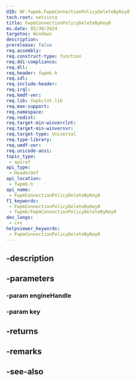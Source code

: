 ```yaml
---
UID: NF:fwpmk.FwpmConnectionPolicyDeleteByKey0
tech.root: netvista
title: FwpmConnectionPolicyDeleteByKey0
ms.date: 05/30/2024
targetos: Windows
description: 
prerelease: false
req.assembly: 
req.construct-type: function
req.ddi-compliance: 
req.dll: 
req.header: fwpmk.h
req.idl: 
req.include-header: 
req.irql: 
req.kmdf-ver: 
req.lib: fwpkclnt.lib
req.max-support: 
req.namespace: 
req.redist: 
req.target-min-winverclnt: 
req.target-min-winversvr: 
req.target-type: Universal
req.type-library: 
req.umdf-ver: 
req.unicode-ansi: 
topic_type:
 - apiref
api_type:
 - HeaderDef
api_location:
 - fwpmk.h
api_name:
 - FwpmConnectionPolicyDeleteByKey0
f1_keywords:
 - FwpmConnectionPolicyDeleteByKey0
 - fwpmk/FwpmConnectionPolicyDeleteByKey0
dev_langs:
 - c++
helpviewer_keywords:
 - FwpmConnectionPolicyDeleteByKey0
---
```


## -description

## -parameters

### -param engineHandle

### -param key

## -returns

## -remarks

## -see-also

